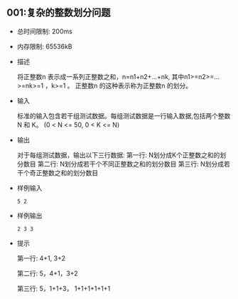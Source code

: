 ## 001:复杂的整数划分问题

- 总时间限制: 200ms
- 内存限制: 65536kB

- 描述

  将正整数n 表示成一系列正整数之和，n=n1+n2+…+nk, 其中n1>=n2>=…>=nk>=1 ，k>=1 。 正整数n 的这种表示称为正整数n 的划分。 

- 输入

  标准的输入包含若干组测试数据。每组测试数据是一行输入数据,包括两个整数N 和 K。 (0 < N <= 50, 0 < K <= N)

- 输出

  对于每组测试数据，输出以下三行数据: 第一行: N划分成K个正整数之和的划分数目 第二行: N划分成若干个不同正整数之和的划分数目 第三行: N划分成若干个奇正整数之和的划分数目

- 样例输入

  ```text
  5 2
  ```

- 样例输出

  ```text
  2 3 3
  ```

- 提示

  第一行: 4+1, 3+2
  
  第二行: 5，4+1，3+2 
  
  第三行: 5，1+1+3， 1+1+1+1+1+1